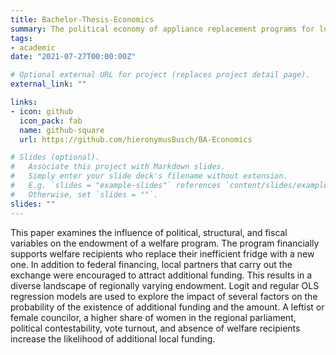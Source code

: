 ```yaml
---
title: Bachelor-Thesis-Economics
summary: The political economy of appliance replacement programs for low-income households. An empirical study.
tags:
- academic
date: "2021-07-27T00:00:00Z"

# Optional external URL for project (replaces project detail page).
external_link: ""

links:
- icon: github
  icon_pack: fab
  name: github-square
  url: https://github.com/hieronymusBusch/BA-Economics

# Slides (optional).
#   Associate this project with Markdown slides.
#   Simply enter your slide deck's filename without extension.
#   E.g. `slides = "example-slides"` references `content/slides/example-slides.md`.
#   Otherwise, set `slides = ""`.
slides: ""
---
```


This paper examines the influence of political, structural, and fiscal variables on the endowment of a welfare program. The program financially supports welfare recipients who replace their inefficient fridge with a new one. In addition to federal financing, local partners that carry out the exchange were encouraged to attract additional funding. This results in a diverse landscape of regionally varying endowment. Logit and regular OLS regression models are used to explore the impact of several factors on the probability of the existence of additional funding and the amount. A leftist or female councilor, a higher share of women in the regional parliament, political contestability, vote turnout, and absence of welfare recipients increase the likelihood of additional local funding. 
